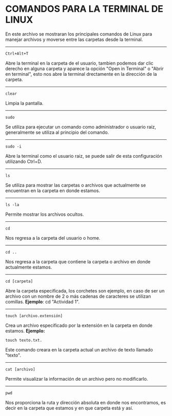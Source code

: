 # **COMANDOS PARA LA TERMINAL DE LINUX**

En este archivo se mostraran los principales comandos de Linux para manejar archivos y 
moverse entre las carpetas desde la terminal.

***
~~~
Ctrl+Alt+T
~~~ 
Abre la terminal en la carpeta de el usuario, tambien podemos dar clic derecho en
alguna carpeta y aparece la opción "Open in Terminal" o "Abrir en terminal", esto nos abre la 
terminal drectamente en la dirección de la carpeta.
***
~~~
clear 
 ~~~
Limpia la pantalla.
***
~~~
sudo 
 ~~~
Se utiliza para ejecutar un comando como administrador o usuario raíz, generalmente se utiliza al principio del comando.
***
~~~
sudo -i 
 ~~~
Abre la terminal como el usuario raiz, se puede salir de esta configuración utilizando Ctrl+D.
***
~~~
ls 
 ~~~
Se utiliza para mostrar las carpetas o archivos que actualmente se encuentran en la carpeta en donde estamos.
***
~~~
ls -la 
 ~~~
Permite mostrar los archivos ocultos.
***
~~~
cd 
 ~~~
Nos regresa a la carpeta del usuario o home.
***
~~~
cd .. 
 ~~~
Nos regresa a la carpeta que contiene la carpeta o archivo en donde actualmente estamos.
***
~~~
cd [carpeta] 
 ~~~
Abre la carpeta especificada, los corchetes son ejemplo, en caso de ser un archivo con un nombre de 2 o más cadenas
de caracteres se utilizan comillas. **Ejemplo**: cd "Actividad 1".
***
 ~~~
touch [archivo.extensión] 
 ~~~
Crea un archivo especificado por la extensión en la carpeta en donde estamos. **Ejemplo:** 
~~~
touch texto.txt.
~~~ 
Este comando creara en la carpeta actual un archivo de texto llamado "texto".
***
~~~
cat [archivo] 
 ~~~
Permite visualizar la información de un archivo pero no modificarlo.
***
~~~
pwd 
 ~~~
Nos proporciona la ruta  y dirección absoluta en donde nos encontramos, es decir en la carpeta que estamos y en que carpeta está y así.


